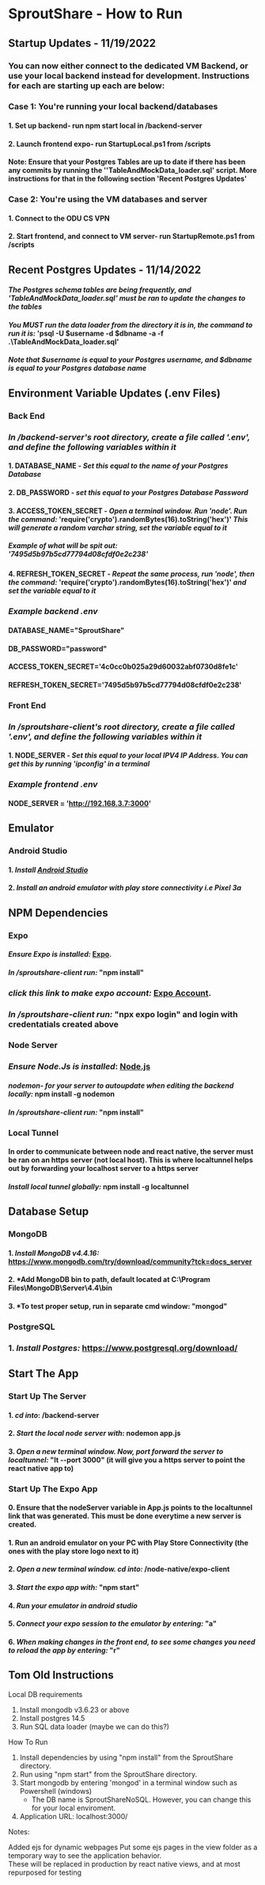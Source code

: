 # SproutShare - How to Run

## Startup Updates - 11/19/2022

### You can now either connect to the dedicated VM Backend, or use your local backend instead for development. Instructions for each are starting up each are below:

### Case 1: You're running your local backend/databases
#### 1. Set up backend- run npm start local in /backend-server
#### 2. Launch frontend expo- run StartupLocal.ps1 from /scripts
#### Note: Ensure that your Postgres Tables are up to date if there has been any commits by running the ''TableAndMockData_loader.sql' script. More instructions for that in the following section 'Recent Postgres Updates'

### Case 2: You're using the VM databases and server
#### 1. Connect to the ODU CS VPN
#### 2. Start frontend, and connect to VM server- run StartupRemote.ps1 from /scripts

## Recent Postgres Updates - 11/14/2022

#### *The Postgres schema tables are being frequently, and 'TableAndMockData_loader.sql' must be ran to update the changes to the tables*

#### *You MUST run the data loader from the directory it is in, the command to run it is:* 'psql -U $username -d $dbname -a -f .\TableAndMockData_loader.sql'
#### *Note that $username is equal to your Postgres username, and $dbname is equal to your Postgres database name*

## Environment Variable Updates (.env Files)

### Back End

### *In /backend-server's root directory, create a file called '.env', and define the following variables within it*

#### 1. DATABASE_NAME - *Set this equal to the name of your Postgres Database*
#### 2. DB_PASSWORD - *set this equal to your Postgres Database Password*
#### 3. ACCESS_TOKEN_SECRET - *Open a terminal window. Run 'node'. Run the command:* 'require('crypto').randomBytes(16).toString('hex')' *This will generate a random varchar string, set the variable equal to it*
##### *Example of what will be spit out:* '7495d5b97b5cd77794d08cfdf0e2c238'
#### 4. REFRESH_TOKEN_SECRET - *Repeat the same process, run 'node', then the command:* 'require('crypto').randomBytes(16).toString('hex')' *and set the variable equal to it*

### *Example backend .env*
#### DATABASE_NAME="SproutShare"
#### DB_PASSWORD="password"
#### ACCESS_TOKEN_SECRET='4c0cc0b025a29d60032abf0730d8fe1c'
#### REFRESH_TOKEN_SECRET='7495d5b97b5cd77794d08cfdf0e2c238'

### Front End

### *In /sproutshare-client's root directory, create a file called '.env', and define the following variables within it*

#### 1. NODE_SERVER - *Set this equal to your local IPV4 IP Address. You can get this by running 'ipconfig' in a terminal*

### *Example frontend .env*
#### NODE_SERVER = 'http://192.168.3.7:3000'


## Emulator

### Android Studio

#### 1. *Install [Android Studio](https://developer.android.com/studio/)*
#### 2. *Install an android emulator with play store connectivity i.e Pixel 3a*


## NPM Dependencies

### Expo

#### *Ensure Expo is installed:* [Expo](https://docs.expo.dev/get-started/installation/).

#### *In /sproutshare-client run:* "npm install"

### *click this link to make expo account:* [Expo Account](https://expo.dev/).
### *In /sproutshare-client run:* "npx expo login" and login with credentatials created above

### Node Server 

### *Ensure Node.Js is installed*: [Node.js](https://nodejs.org/en/download/)

#### *nodemon- for your server to autoupdate when editing the backend locally:*  npm install -g nodemon
#### *In /sproutshare-client run:* "npm install"

### Local Tunnel

#### In order to communicate between node and react native, the server must be ran on an https server (not local host). This is where localtunnel helps out by forwarding your localhost server to a https server

#### *Install local tunnel globally:* npm install -g localtunnel

## Database Setup

### MongoDB

#### 1. *Install MongoDB v4.4.16:* https://www.mongodb.com/try/download/community?tck=docs_server
#### 2. *Add MongoDB bin to path, default located at C:\Program Files\MongoDB\Server\4.4\bin
#### 3. *To test proper setup, run in separate cmd window: "mongod" 

### PostgreSQL

### 1. *Install Postgres:* https://www.postgresql.org/download/ 

## Start The App

### Start Up The Server

#### 1. *cd into*: /backend-server
#### 2. *Start the local node server with*: nodemon app.js
#### 3. *Open a new terminal window. Now, port forward the server to localtunnel:* "lt --port 3000" (it will give you a https server to point the react native app to)

### Start Up The Expo App

#### 0. Ensure that the nodeServer variable in App.js points to the localtunnel link that was generated. This must be done everytime a new server is created. 
#### 1. Run an android emulator on your PC with Play Store Connectivity (the ones with the play store logo next to it)
#### 2. *Open a new terminal window. cd into:* /node-native/expo-client
#### 3. *Start the expo app with:* "npm start"
#### 4. *Run your emulator in android studio*
#### 5. *Connect your expo session to the emulator by entering:* "a"
#### 6. *When making changes in the front end, to see some changes you need to reload the app by entering:* "r"


## Tom Old Instructions

Local DB requirements
1. Install mongodb v3.6.23 or above
2. Install postgres 14.5 
3. Run SQL data loader (maybe we can do this?)

How To Run
1. Install dependencies by using "npm install" from the SproutShare directory.
2. Run using "npm start" from the SproutShare directory.
3. Start mongodb by entering 'mongod' in a terminal window such as Powershell (windows)
   -  The DB name is SproutShareNoSQL. However, you can change this for your local enviroment.
4. Application URL: localhost:3000/

Notes:

Added ejs for dynamic webpages
Put some ejs pages in the view folder as a temporary way to see the application behavior.  
These will be replaced in production by react native views, and at most repurposed for testing
